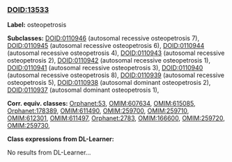 
### [DOID:13533](http://purl.obolibrary.org/obo/DOID_13533)
**Label:** osteopetrosis

**Subclasses:** [DOID:0110946](http://purl.obolibrary.org/obo/DOID_0110946) (autosomal recessive osteopetrosis 7), [DOID:0110945](http://purl.obolibrary.org/obo/DOID_0110945) (autosomal recessive osteopetrosis 6), [DOID:0110944](http://purl.obolibrary.org/obo/DOID_0110944) (autosomal recessive osteopetrosis 4), [DOID:0110943](http://purl.obolibrary.org/obo/DOID_0110943) (autosomal recessive osteopetrosis 2), [DOID:0110942](http://purl.obolibrary.org/obo/DOID_0110942) (autosomal recessive osteopetrosis 1), [DOID:0110941](http://purl.obolibrary.org/obo/DOID_0110941) (autosomal recessive osteopetrosis 3), [DOID:0110940](http://purl.obolibrary.org/obo/DOID_0110940) (autosomal recessive osteopetrosis 8), [DOID:0110939](http://purl.obolibrary.org/obo/DOID_0110939) (autosomal recessive osteopetrosis 5), [DOID:0110938](http://purl.obolibrary.org/obo/DOID_0110938) (autosomal dominant osteopetrosis 2), [DOID:0110937](http://purl.obolibrary.org/obo/DOID_0110937) (autosomal dominant osteopetrosis 1), 

**Corr. equiv. classes:** [Orphanet:53](http://www.orpha.net/ORDO/Orphanet_53), [OMIM:607634](http://purl.obolibrary.org/obo/OMIM_607634), [OMIM:615085](http://purl.obolibrary.org/obo/OMIM_615085), [Orphanet:178389](http://www.orpha.net/ORDO/Orphanet_178389), [OMIM:611490](http://purl.obolibrary.org/obo/OMIM_611490), [OMIM:259700](http://purl.obolibrary.org/obo/OMIM_259700), [OMIM:259710](http://purl.obolibrary.org/obo/OMIM_259710), [OMIM:612301](http://purl.obolibrary.org/obo/OMIM_612301), [OMIM:611497](http://purl.obolibrary.org/obo/OMIM_611497), [Orphanet:2783](http://www.orpha.net/ORDO/Orphanet_2783), [OMIM:166600](http://purl.obolibrary.org/obo/OMIM_166600), [OMIM:259720](http://purl.obolibrary.org/obo/OMIM_259720), [OMIM:259730](http://purl.obolibrary.org/obo/OMIM_259730), 

**Class expressions from DL-Learner:**

No results from DL-Learner...



